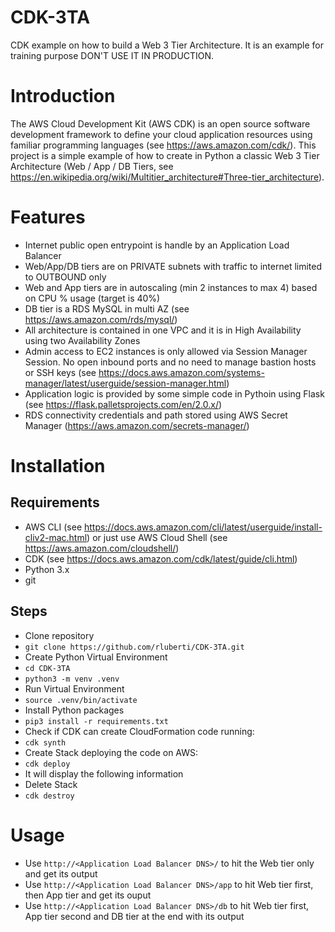 # CDK-3TA
CDK example on how to build a Web 3 Tier Architecture.
It is an example for training purpose DON'T USE IT IN PRODUCTION.

# Introduction

The AWS Cloud Development Kit (AWS CDK) is an open source software development framework to define your cloud application resources using familiar programming languages (see https://aws.amazon.com/cdk/).
This project is a simple example of how to create in Python a classic Web 3 Tier Architecture (Web / App / DB Tiers, see https://en.wikipedia.org/wiki/Multitier_architecture#Three-tier_architecture).

# Features

- Internet public open entrypoint is handle by an Application Load Balancer
- Web/App/DB tiers are on PRIVATE subnets with traffic to internet limited to OUTBOUND only
- Web and App tiers are in autoscaling (min 2 instances to max 4) based on CPU % usage (target is 40%)
- DB tier is a RDS MySQL in multi AZ (see https://aws.amazon.com/rds/mysql/)
- All architecture is contained in one VPC and it is in High Availability using two Availability Zones
- Admin access to EC2 instances is only allowed via Session Manager Session. No open inbound ports and no need to manage bastion hosts or SSH keys (see https://docs.aws.amazon.com/systems-manager/latest/userguide/session-manager.html)
- Application logic is provided by some simple code in Pythoin using Flask (see https://flask.palletsprojects.com/en/2.0.x/)
- RDS connectivity credentials and path stored using AWS Secret Manager (https://aws.amazon.com/secrets-manager/)

# Installation

## Requirements
- AWS CLI (see https://docs.aws.amazon.com/cli/latest/userguide/install-cliv2-mac.html) or just use AWS Cloud Shell (see https://aws.amazon.com/cloudshell/)
- CDK (see https://docs.aws.amazon.com/cdk/latest/guide/cli.html)
- Python 3.x 
- git
## Steps
- Clone repository
- `git clone https://github.com/rluberti/CDK-3TA.git`
- Create Python Virtual Environment
- `cd CDK-3TA`
- `python3 -m venv .venv`
- Run Virtual Environment
- `source .venv/bin/activate`
- Install Python packages
- `pip3 install -r requirements.txt`
- Check if CDK can create CloudFormation code running:
- `cdk synth`
- Create Stack deploying the code on AWS:
- `cdk deploy`
- It will display the following information
- Delete Stack
- `cdk destroy`



# Usage
- Use `http://<Application Load Balancer DNS>/` to hit the Web tier only and get its output
- Use `http://<Application Load Balancer DNS>/app` to hit Web tier first, then App tier and get its ouput
- Use `http://<Application Load Balancer DNS>/db` to hit Web tier first, App tier second and DB tier at the end with its output


